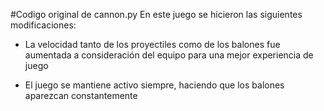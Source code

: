 
#Codigo original de cannon.py  En este juego se hicieron las siguientes modificaciones:

- La velocidad tanto de los proyectiles como de los balones fue aumentada a consideración del equipo para una mejor experiencia de juego

- El juego se mantiene activo siempre, haciendo que los balones aparezcan constantemente


